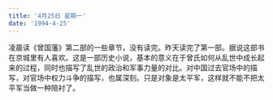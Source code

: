 ```yaml
---
title: '4月25日 星期一'
date: '1994-4-25'
---
```


凌晨读《曾国藩》第二部的一些章节，没有读完。昨天读完了第一部。据说这部书在京城里有人喜欢。这是一部历史小说，基本的意义在于曾氏如何从乱世中成长起来的过程，同时也描写了乱世的政治和军事力量的对比。对中国过去官场中的描写，对官场中权力斗争的描写，也属深刻。只是对象是太平军，这样就不能不把太平军当做一种陪衬了。

